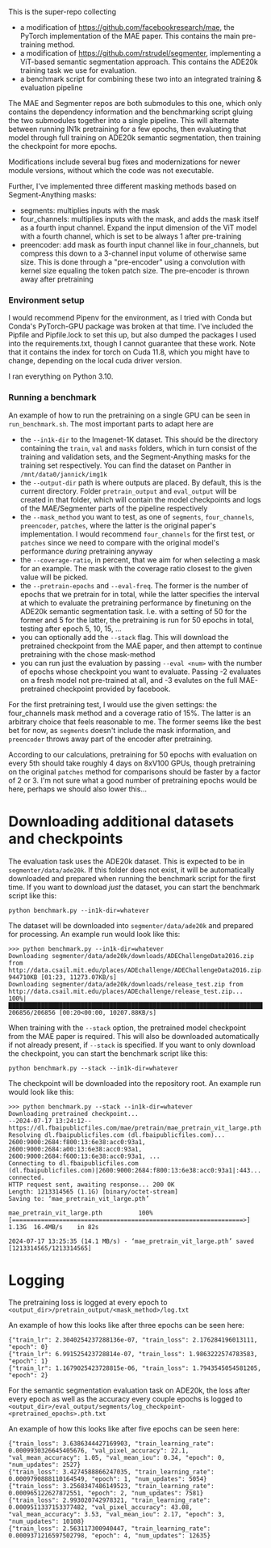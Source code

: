 This is the super-repo collecting
- a modification of https://github.com/facebookresearch/mae, the PyTorch implementation of the MAE paper. This contains the main pre-training method.
- a modification of https://github.com/rstrudel/segmenter, implementing a ViT-based semantic segmentation approach. This contains the ADE20k training task we use for evaluation.
- a benchmark script for combining these two into an integrated training & evaluation pipeline

The MAE and Segmenter repos are both submodules to this one, which only contains the dependency information and the benchmarking script gluing the two submodules together into a single pipeline. This will alternate between running IN1k pretraining for a few epochs, then evaluating that model through full training on ADE20k semantic segmentation, then training the checkpoint for more epochs.



Modifications include several bug fixes and modernizations for newer module versions, without which the code was not executable.

Further, I've implemented three different masking methods based on Segment-Anything masks:
- segments: multiplies inputs with the mask
- four_channels: multiplies inputs with the mask, and adds the mask itself as a fourth input channel. Expand the input dimension of the ViT model with a fourth channel, which is set to be always 1 after pre-training
- preencoder: add mask as fourth input channel like in four_channels, but compress this down to a 3-channel input volume of otherwise same size. This is done through a "pre-encoder" using a convolution with kernel size equaling the token patch size. The pre-encoder is thrown away after pretraining

### Environment setup
I would recommend Pipenv for the environment, as I tried with Conda but Conda's PyTorch-GPU package was broken at that time. I've included the Pipfile and Pipfile.lock to set this up, but also dumped the packages I used into the requirements.txt, though I cannot guarantee that these work. Note that it contains the index for torch on Cuda 11.8, which you might have to change, depending on the local cuda driver version.

I ran everything on Python 3.10.

### Running a benchmark
An example of how to run the pretraining on a single GPU can be seen in `run_benchmark.sh`.
The most important parts to adapt here are
- the `--in1k-dir` to the Imagenet-1K dataset. This should be the directory containing the `train`, `val` and `masks` folders, which in turn consist of the training and validation sets, and the Segment-Anything masks for the training set respectively. You can find the dataset on Panther in `/mnt/data0/jannick/img1k`
- the `--output-dir` path is where outputs are placed. By default, this is the current directory. Folder `pretrain_output` and `eval_output` will be created in that folder, which will contain the model checkpoints and logs of the MAE/Segmenter parts of the pipeline respectively
- the `--mask_method` you want to test, as one of `segments`, `four_channels`, `preencoder`, `patches`, where the latter is the original paper's implementation. I would recommend `four_channels` for the first test, or `patches` since we need to compare with the original model's performance _during_ pretraining anyway
- the `--coverage-ratio`, in percent, that we aim for when selecting a mask for an example. The mask with the coverage ratio closest to the given value will be picked.
- the `--pretrain-epochs` and `--eval-freq`. The former is the number of epochs that we pretrain for in total, while the latter specifies the interval at which to evaluate the pretraining performance by finetuning on the ADE20k semantic segmentation task. I.e. with a setting of 50 for the former and 5 for the latter, the pretraining is run for 50 epochs in total, testing after epoch 5, 10, 15, ...
- you can optionally add the `--stack` flag. This will download the pretrained checkpoint from the MAE paper, and then attempt to continue pretraining with the chose mask-method
- you can run just the evaluation by passing `--eval <num>` with the number of epochs whose checkpoint you want to evaluate. Passing -2 evaluates on a fresh model not pre-trained at all, and -3 evalutes on the full MAE-pretrained checkpoint provided by facebook.

For the first pretraining test, I would use the given settings: the four_channels mask method and a coverage ratio of 15%. The latter is an arbitrary choice that feels reasonable to me. The former seems like the best bet for now, as `segments` doesn't include the mask information, and `preencoder` throws away part of the encoder after pretraining.

According to our calculations, pretraining for 50 epochs with evaluation on every 5th should take roughly 4 days on 8xV100 GPUs, though pretraining on the original `patches` method for comparisons should be faster by a factor of 2 or 3. I'm not sure what a good number of pretraining epochs would be here, perhaps we should also lower this...

# Downloading additional datasets and checkpoints
The evaluation task uses the ADE20k dataset. This is expected to be in `segmenter/data/ade20k`. If this folder does not exist, it will be automatically downloaded and prepared when running the benchmark script for the first time. If you want to download _just_ the dataset, you can start the benchmark script like this:

`python benchmark.py --in1k-dir=whatever`

The dataset will be downloaded into `segmenter/data/ade20k` and prepared for processing. An example run would look like this:

```
>>> python benchmark.py --in1k-dir=whatever
Downloading segmenter/data/ade20k/downloads/ADEChallengeData2016.zip from http://data.csail.mit.edu/places/ADEchallenge/ADEChallengeData2016.zip...
944710KB [01:23, 11273.07KB/s]                                                                                                               
Downloading segmenter/data/ade20k/downloads/release_test.zip from http://data.csail.mit.edu/places/ADEchallenge/release_test.zip...
100%|██████████████████████████████████████████████████████████████████████████| 206856/206856 [00:20<00:00, 10207.88KB/s]
```

When training with the `--stack` option, the pretrained model checkpoint from the MAE paper is required. This will also be downloaded automatically if not already present, if `--stack` is specified. If you want to only download the checkpoint, you can start the benchmark script like this:

`python benchmark.py --stack --in1k-dir=whatever`

The checkpoint will be downloaded into the repository root. An example run would look like this:

```
>>> python benchmark.py --stack --in1k-dir=whatever
Downloading pretrained checkpoint...
--2024-07-17 13:24:12--  https://dl.fbaipublicfiles.com/mae/pretrain/mae_pretrain_vit_large.pth
Resolving dl.fbaipublicfiles.com (dl.fbaipublicfiles.com)... 2600:9000:2684:f800:13:6e38:acc0:93a1, 2600:9000:2684:a00:13:6e38:acc0:93a1, 2600:9000:2684:f600:13:6e38:acc0:93a1, ...
Connecting to dl.fbaipublicfiles.com (dl.fbaipublicfiles.com)|2600:9000:2684:f800:13:6e38:acc0:93a1|:443... connected.
HTTP request sent, awaiting response... 200 OK
Length: 1213314565 (1.1G) [binary/octet-stream]
Saving to: ‘mae_pretrain_vit_large.pth’

mae_pretrain_vit_large.pth          100%[================================================================>]   1.13G  16.4MB/s    in 82s     

2024-07-17 13:25:35 (14.1 MB/s) - ‘mae_pretrain_vit_large.pth’ saved [1213314565/1213314565]

```

# Logging
The pretraining loss is logged at every epoch to `<output_dir>/pretrain_output/<mask_method>/log.txt`

An example of how this looks like after three epochs can be seen here:
```
{"train_lr": 2.3040254237288136e-07, "train_loss": 2.176284196013111, "epoch": 0}
{"train_lr": 6.991525423728814e-07, "train_loss": 1.9863222574783583, "epoch": 1}
{"train_lr": 1.1679025423728815e-06, "train_loss": 1.7943545054581205, "epoch": 2}
```

For the semantic segmentation evaluation task on ADE20k, the loss after every epoch as well as the accuracy every couple epochs is logged to `<output_dir>/eval_output/segments/log_checkpoint-<pretrained_epochs>.pth.txt`

An example of how this looks like after five epochs can be seen here:

```
{"train_loss": 3.6386344427169903, "train_learning_rate": 0.0009930326645405676, "val_pixel_accuracy": 22.1, "val_mean_accuracy": 1.05, "val_mean_iou": 0.34, "epoch": 0, "num_updates": 2527}
{"train_loss": 3.4274588866247035, "train_learning_rate": 0.0009790888110164549, "epoch": 1, "num_updates": 5054}
{"train_loss": 3.2568347486149523, "train_learning_rate": 0.000965122627872551, "epoch": 2, "num_updates": 7581}
{"train_loss": 2.993020742978321, "train_learning_rate": 0.0009511337153377482, "val_pixel_accuracy": 43.08, "val_mean_accuracy": 3.53, "val_mean_iou": 2.17, "epoch": 3, "num_updates": 10108}
{"train_loss": 2.563117300940447, "train_learning_rate": 0.0009371216597502798, "epoch": 4, "num_updates": 12635}
```